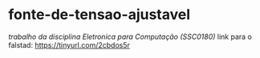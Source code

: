 # fonte-de-tensao-ajustavel
*trabalho da disciplina Eletronica para Computação (SSC0180)*
link para o falstad: https://tinyurl.com/2cbdos5r
